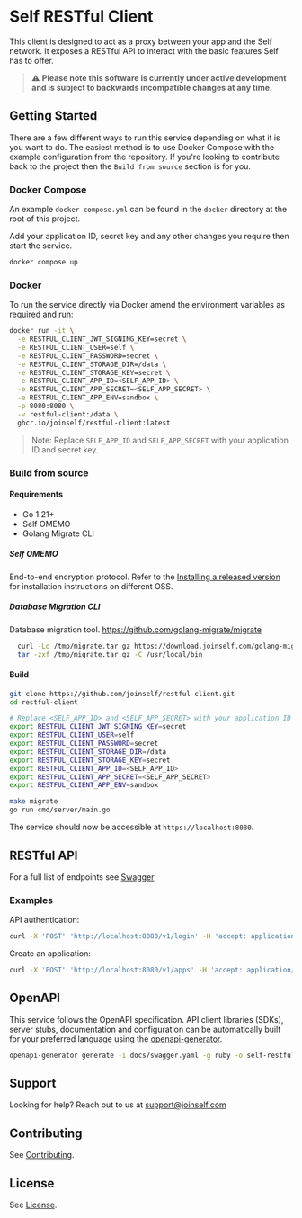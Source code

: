 # Self RESTful Client

This client is designed to act as a proxy between your app and the Self network. It exposes a RESTful API to interact with the basic features Self has to offer.

> :warning: **Please note this software is currently under active development and is subject to backwards incompatible changes at any time.**

## Getting Started

There are a few different ways to run this service depending on what it is you want to do. The easiest method is to use Docker Compose with the example configuration from the repository. If you're looking to contribute back to the project then the `Build from source` section is for you.

### Docker Compose

An example `docker-compose.yml` can be found in the `docker` directory at the root of this project.

Add your application ID, secret key and any other changes you require then start the service.

```bash
docker compose up
```

### Docker

To run the service directly via Docker amend the environment variables as required and run:

```bash
docker run -it \
  -e RESTFUL_CLIENT_JWT_SIGNING_KEY=secret \
  -e RESTFUL_CLIENT_USER=self \
  -e RESTFUL_CLIENT_PASSWORD=secret \
  -e RESTFUL_CLIENT_STORAGE_DIR=/data \
  -e RESTFUL_CLIENT_STORAGE_KEY=secret \
  -e RESTFUL_CLIENT_APP_ID=<SELF_APP_ID> \
  -e RESTFUL_CLIENT_APP_SECRET=<SELF_APP_SECRET> \
  -e RESTFUL_CLIENT_APP_ENV=sandbox \
  -p 8080:8080 \
  -v restful-client:/data \
  ghcr.io/joinself/restful-client:latest
```

> Note: Replace `SELF_APP_ID` and `SELF_APP_SECRET` with your application ID and secret key.

### Build from source

#### Requirements

- Go 1.21+
- Self OMEMO
- Golang Migrate CLI

##### Self OMEMO

End-to-end encryption protocol. Refer to the [Installing a released version](https://github.com/joinself/self-omemo?tab=readme-ov-file#installing-a-released-version) for installation instructions on different OSS.

##### Database Migration CLI

Database migration tool. https://github.com/golang-migrate/migrate

```bash
  curl -Lo /tmp/migrate.tar.gz https://download.joinself.com/golang-migrate/migrate-sqlite3-4.16.2.tar.gz && \
  tar -zxf /tmp/migrate.tar.gz -C /usr/local/bin
```

#### Build

``` bash
git clone https://github.com/joinself/restful-client.git
cd restful-client

# Replace <SELF_APP_ID> and <SELF_APP_SECRET> with your application ID and secret key.
export RESTFUL_CLIENT_JWT_SIGNING_KEY=secret
export RESTFUL_CLIENT_USER=self
export RESTFUL_CLIENT_PASSWORD=secret
export RESTFUL_CLIENT_STORAGE_DIR=/data
export RESTFUL_CLIENT_STORAGE_KEY=secret
export RESTFUL_CLIENT_APP_ID=<SELF_APP_ID>
export RESTFUL_CLIENT_APP_SECRET=<SELF_APP_SECRET>
export RESTFUL_CLIENT_APP_ENV=sandbox

make migrate
go run cmd/server/main.go
```

The service should now be accessible at `https://localhost:8080`.

## RESTful API

For a full list of endpoints see [Swagger](https://editor.swagger.io/?url=https://raw.githubusercontent.com/joinself/restful-client/main/docs/swagger.json)

### Examples

API authentication:
```bash
curl -X 'POST' 'http://localhost:8080/v1/login' -H 'accept: application/json' -H 'Content-Type: application/json' -d '{ "username": "<user>", "password": "<password>" }'
```

Create an application:
```bash
curl -X 'POST' 'http://localhost:8080/v1/apps' -H 'accept: application/json' -H 'Authorization: Bearer <BEARER TOKEN>' -H 'Content-Type: application/json' -d '{ "id": "<APP_ID>", "secret": "<DEVICE_APP_SECRET>", "name": "<APP_NAME>", "env":"<APP_ENVIRONMENT>", "callback":"<CALLBACK>", "code":"<CODE>" }'
```

## OpenAPI

This service follows the OpenAPI specification. API client libraries (SDKs), server stubs, documentation and configuration can be automatically built for your preferred language using the [openapi-generator](https://github.com/OpenAPITools/openapi-generator).

```bash
openapi-generator generate -i docs/swagger.yaml -g ruby -o self-restful-client-ruby
```

## Support

Looking for help? Reach out to us at [support@joinself.com](mailto:support@joinself.com)

## Contributing

See [Contributing](CONTRIBUTING.md).

## License

See [License](LICENSE).
